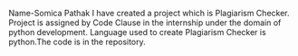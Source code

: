 Name-Somica Pathak
 I have created a project which is Plagiarism Checker. Project is assigned by
 Code Clause in the internship under the domain of python development.
 Language used to create Plagiarism Checker is python.The code is in the
 repository.
